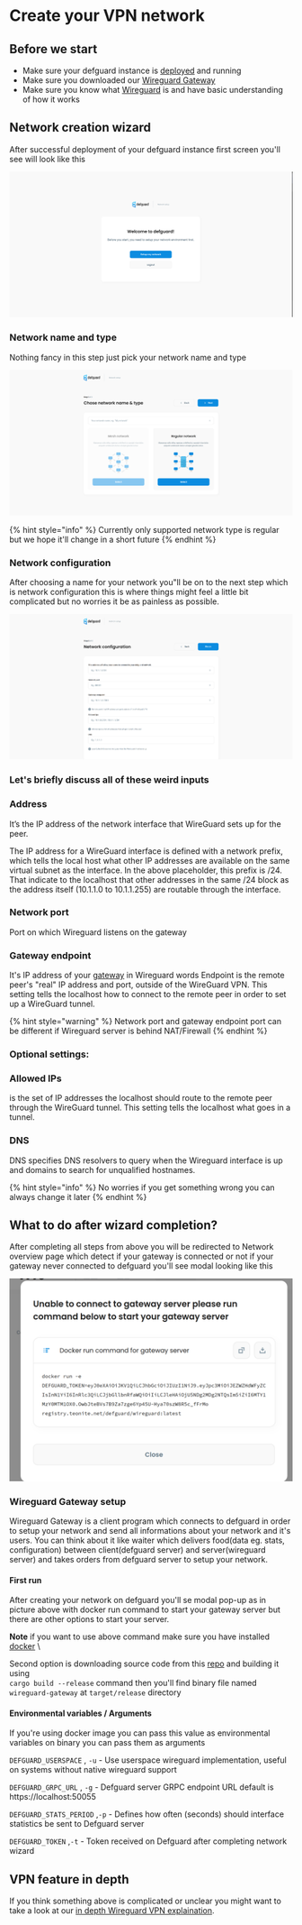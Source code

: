 # Create your VPN network

## Before we start

* Make sure your defguard instance is [deployed](setting-up-your-instance.md) and running
* Make sure you downloaded our [Wireguard Gateway](https://github.com/DefGuard/wireguard-gateway)
* Make sure you know what [Wireguard](https://www.wireguard.com/) is and have basic understanding of how it works

## Network creation wizard

After successful deployment of your defguard instance first screen you'll see will look like this

![First screen after logging to your freshly installed instance](../.gitbook/assets/Wizard.png)

### Network name and type

Nothing fancy in this step just pick your network name and type

![First step on network creation wizard](<../.gitbook/assets/wizardstep1 (1).png>)

{% hint style="info" %}
Currently only supported network type is regular but we hope it'll change in a short future
{% endhint %}

### Network configuration

After choosing a name for your network you"ll be on to the next step which is network configuration this is where things might feel a little bit complicated but no worries it be as painless as possible.

![Network configuration setup](../.gitbook/assets/wizardstep2.png)

### Let's briefly discuss all of these weird inputs

### **Address**

It’s the IP address of the network interface that WireGuard sets up for the peer.

The IP address for a WireGuard interface is defined with a network prefix, which tells the local host what other IP addresses are available on the same virtual subnet as the interface. In the above placeholder, this prefix is /24. That indicate to the localhost that other addresses in the same /24 block as the address itself (10.1.1.0 to 10.1.1.255) are routable through the interface.

### Network port

Port on which Wireguard listens on the gateway

### Gateway endpoint

It's IP address of your [gateway](https://github.com/DefGuard/wireguard-gateway) in Wireguard words Endpoint is the remote peer's "real" IP address and port, outside of the WireGuard VPN. This setting tells the localhost how to connect to the remote peer in order to set up a WireGuard tunnel.

{% hint style="warning" %}
Network port and gateway endpoint port can be different if Wireguard server is behind NAT/Firewall
{% endhint %}

### Optional settings:

### Allowed IPs

is the set of IP addresses the localhost should route to the remote peer through the WireGuard tunnel. This setting tells the localhost what goes in a tunnel.

### DNS

DNS specifies DNS resolvers to query when the Wireguard interface is up and domains to search for unqualified hostnames.

{% hint style="info" %}
No worries if you get something wrong you can always change it later
{% endhint %}

## What to do after wizard completion?

After completing all steps from above you will be redirected to Network overview page which detect if your gateway is connected or not if your gateway never connected to defguard you'll see modal looking like this

![Modal with docker command to copy to start your gateway server](../.gitbook/assets/rungatewaymodal.png)

### Wireguard Gateway setup

Wireguard Gateway is a client program which connects to defguard in order to setup your network and send all informations about your network and it's users. You can think about it like waiter which delivers food(data eg. stats, configuration) between client(defguard server) and server(wireguard server) and takes orders from defguard server to setup your network.

#### First run

After creating your network on defguard you'll se modal pop-up as in picture above with docker run command to start your gateway server but there are other options to start your server.

&#x20;**Note** if you want to use above command make sure you have installed [docker](https://www.docker.com/) \


Second option is downloading source code from this [repo](https://github.com/DefGuard/wireguard-gateway) and building it using\
`cargo build --release` command then you'll find binary file named `wireguard-gateway` at `target/release` directory

#### Environmental variables / Arguments

If you're using docker image you can pass this value as environmental variables on binary you can pass them as arguments

`DEFGUARD_USERSPACE` , `-u` - Use userspace wireguard implementation, useful on systems without native wireguard support&#x20;

`DEFGUARD_GRPC_URL` , `-g` - Defguard server GRPC endpoint URL default is https://localhost:50055

`DEFGUARD_STATS_PERIOD` ,`-p` - Defines how often (seconds) should interface statistics be sent to Defguard server

`DEFGUARD_TOKEN` ,`-t` - Token received on Defguard after completing network wizard

## VPN feature in depth

If you think something above is complicated or unclear you might want to take a look at our [in depth Wireguard VPN explaination](../in-depth/wireguard-vpn.md).



